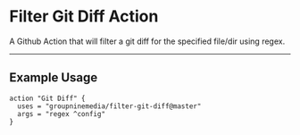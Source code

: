 # Filter Git Diff Action
A Github Action that will filter a git diff for the specified file/dir using regex.

---

## Example Usage
```workflow
action "Git Diff" {
  uses = "groupninemedia/filter-git-diff@master"
  args = "regex ^config"
}
```